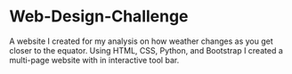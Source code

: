 # Web-Design-Challenge
A website I created for my analysis on how weather changes as you get closer to the equator. Using HTML, CSS,  Python, and Bootstrap I created a multi-page website with in interactive tool bar.
